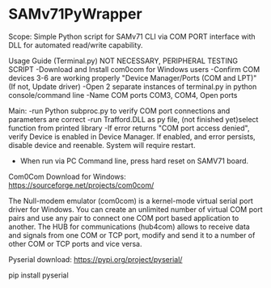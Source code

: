 # SAMv71PyWrapper

Scope: Simple Python script for SAMv71 CLI via COM PORT interface with DLL for automated read/write capability.

Usage Guide (Terminal.py) NOT NECESSARY, PERIPHERAL TESTING SCRIPT
  -Download and Install com0com for Windows users
  -Confirm COM devices 3-6 are working properly "Device Manager/Ports (COM and LPT)" (If not, Update driver)
  -Open 2 separate instances of terminal.py in python console/command line
  -Name COM ports COM3, COM4, Open ports
  
 Main:
  -run Python subproc.py to verify COM port connections and parameters are correct
  -run Trafford.DLL as py file, (not finished yet)select function from printed library
  -If error returns "COM port access denied", verify Device is enabled in Device Manager. If enabled, and error persists, disable device and reenable. System will require restart. 
  - When run via PC Command line, press hard reset on SAMV71 board. 

Com0Com Download for Windows:
https://sourceforge.net/projects/com0com/

The Null-modem emulator (com0com) is a kernel-mode virtual serial port driver for Windows. You can create an unlimited number of virtual COM port pairs and use any pair to connect one COM port based application to another. The HUB for communications (hub4com) allows to receive data and signals from one COM or TCP port, modify and send it to a number of other COM or TCP ports and vice versa.

Pyserial download:
https://pypi.org/project/pyserial/

  pip install pyserial 
